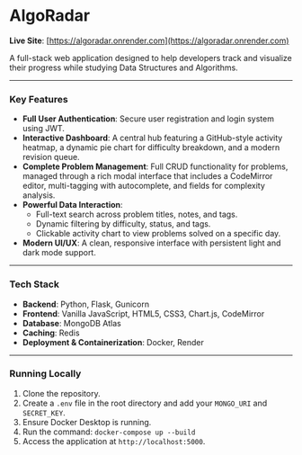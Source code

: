 # AlgoRadar

**Live Site**: [https://algoradar.onrender.com](https://algoradar.onrender.com)

A full-stack web application designed to help developers track and visualize their progress while studying Data Structures and Algorithms.

---

### Key Features

* **Full User Authentication**: Secure user registration and login system using JWT.
* **Interactive Dashboard**: A central hub featuring a GitHub-style activity heatmap, a dynamic pie chart for difficulty breakdown, and a modern revision queue.
* **Complete Problem Management**: Full CRUD functionality for problems, managed through a rich modal interface that includes a CodeMirror editor, multi-tagging with autocomplete, and fields for complexity analysis.
* **Powerful Data Interaction**:
    * Full-text search across problem titles, notes, and tags.
    * Dynamic filtering by difficulty, status, and tags.
    * Clickable activity chart to view problems solved on a specific day.
* **Modern UI/UX**: A clean, responsive interface with persistent light and dark mode support.

---

### Tech Stack

* **Backend**: Python, Flask, Gunicorn
* **Frontend**: Vanilla JavaScript, HTML5, CSS3, Chart.js, CodeMirror
* **Database**: MongoDB Atlas
* **Caching**: Redis
* **Deployment & Containerization**: Docker, Render

---

### Running Locally

1.  Clone the repository.
2.  Create a `.env` file in the root directory and add your `MONGO_URI` and `SECRET_KEY`.
3.  Ensure Docker Desktop is running.
4.  Run the command: `docker-compose up --build`
5.  Access the application at `http://localhost:5000`.
